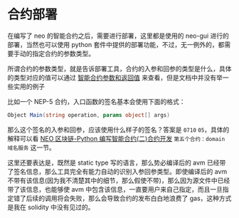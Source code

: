 # 合约部署

在编写了 neo 的智能合约之后，需要进行部署，这里都是使用的 neo-gui 进行的部署，当然也可以使用 python 套件中提供的部署功能，不过，无一例外的，都需要手动的指定合约的参数类型。

所谓合约的参数类型，就是告诉部署工具，合约的入参和回参的类型是什么，具体的类型对应的值可以通过 [智能合约参数和返回值](http://docs.neo.org/zh-cn/sc/Parameter.html) 来查看，但是文档中并没有举一些实用的例子

比如一个 NEP-5 合约，入口函数的签名基本会使用下面的格式：

```csharp
Object Main(string operation, params object[] args)
```

那么这个签名的入参和回参，应该使用什么样子的签名？答案是 `0710` `05`，具体的解释可以看 [NEO 区块链-Python 编写智能合约(二)合约开发](https://www.jianshu.com/p/e8dcab2e2cc5) `第五个合约：domain 域名服务` 这一节。

这里还要表达是，既然是 static type 写的语言，那么势必编译后的 avm 已经带了签名信息，那么工具完全有能力自动的识别入参回参类型。即使编译后的 avm 不带有该信息(因为我不清楚其中的细节，那么假使不带)，那么因为源文件中已经带了该信息，也能够使 avm 中包含该信息，一直要用户来自己指定，而且一旦指定错了后续的调用将会失败，那么会导致合约的发布白白地浪费了 gas，这种方式是我在 solidity 中没有见过的。
